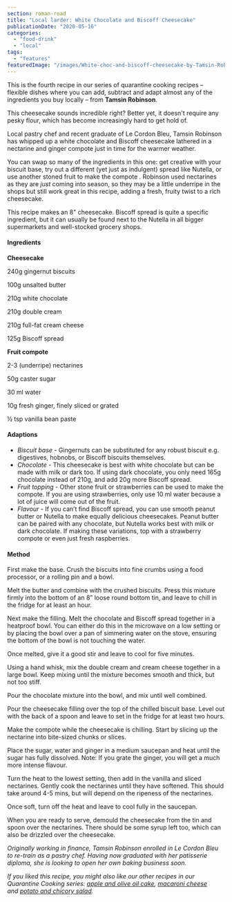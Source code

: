 ```yaml
---
section: roman-road
title: "Local larder: White Chocolate and Biscoff Cheesecake"
publicationDate: "2020-05-16"
categories: 
  - "food-drink"
  - "local"
tags: 
  - "features"
featuredImage: "/images/White-choc-and-biscoff-cheesecake-by-Tamsin-Robinson-scaled.jpeg"
---
```


This is the fourth recipe in our series of quarantine cooking recipes – flexible dishes where you can add, subtract and adapt almost any of the ingredients you buy locally – from **Tamsin Robinson**.

This cheesecake sounds incredible right? Better yet, it doesn't require any pesky flour, which has become increasingly hard to get hold of.

Local pastry chef and recent graduate of Le Cordon Bleu, Tamsin Robinson has whipped up a white chocolate and Biscoff cheesecake lathered in a nectarine and ginger compote just in time for the warmer weather.

You can swap so many of the ingredients in this one: get creative with your biscuit base, try out a different (yet just as indulgent) spread like Nutella, or use another stoned fruit to make the compote . Robinson used nectarines as they are _just_ coming into season, so they may be a little underripe in the shops but still work great in this recipe, adding a fresh, fruity twist to a rich cheesecake.

This recipe makes an 8" cheesecake. Biscoff spread is quite a specific ingredient, but it can usually be found next to the Nutella in all bigger supermarkets and well-stocked grocery shops.

#### Ingredients

**Cheesecake**

240g gingernut biscuits

100g unsalted butter

210g white chocolate

210g double cream

210g full-fat cream cheese

125g Biscoff spread

**Fruit compote**

2-3 (underripe) nectarines

50g caster sugar

30 ml water

10g fresh ginger, finely sliced or grated

½ tsp vanilla bean paste

#### Adaptions

- _Biscuit base_ - Gingernuts can be substituted for any robust biscuit e.g. digestives, hobnobs, or Biscoff biscuits themselves. 
- _Chocolate_ - This cheesecake is best with white chocolate but can be made with milk or dark too. If using dark chocolate, you only need 165g chocolate instead of 210g, and add 20g more Biscoff spread.
- _Fruit topping_ - Other stone fruit or strawberries can be used to make the compote. If you are using strawberries, only use 10 ml water because a lot of juice will come out of the fruit. 
- _Flavour_ - If you can’t find Biscoff spread, you can use smooth peanut butter or Nutella to make equally delicious cheesecakes. Peanut butter can be paired with any chocolate, but Nutella works best with milk or dark chocolate. If making these variations, top with a strawberry compote or even just fresh raspberries.  

#### Method

First make the base. Crush the biscuits into fine crumbs using a food processor, or a rolling pin and a bowl.  

Melt the butter and combine with the crushed biscuits. Press this mixture firmly into the bottom of an 8” loose round bottom tin, and leave to chill in the fridge for at least an hour.

Next make the filling. Melt the chocolate and Biscoff spread together in a heatproof bowl. You can either do this in the microwave on a low setting or by placing the bowl over a pan of simmering water on the stove, ensuring the bottom of the bowl is not touching the water.

Once melted, give it a good stir and leave to cool for five minutes.

Using a hand whisk, mix the double cream and cream cheese together in a large bowl. Keep mixing until the mixture becomes smooth and thick, but not too stiff. 

Pour the chocolate mixture into the bowl, and mix until well combined.

Pour the cheesecake filling over the top of the chilled biscuit base. Level out with the back of a spoon and leave to set in the fridge for at least two hours.

Make the compote while the cheesecake is chilling. Start by slicing up the nectarine into bite-sized chunks or slices. 

Place the sugar, water and ginger in a medium saucepan and heat until the sugar has fully dissolved. Note: If you grate the ginger, you will get a much more intense flavour. 

Turn the heat to the lowest setting, then add in the vanilla and sliced nectarines. Gently cook the nectarines until they have softened. This should take around 4-5 mins, but will depend on the ripeness of the nectarines. 

Once soft, turn off the heat and leave to cool fully in the saucepan. 

When you are ready to serve, demould the cheesecake from the tin and spoon over the nectarines. There should be some syrup left too, which can also be drizzled over the cheesecake. 

  
_Originally working in finance, Tamsin Robinson enrolled in Le Cordon Bleu to re-train as a pastry chef. Having now graduated with her patisserie diploma, she is looking to open her own baking business soon._

_If you liked this recipe, you might also like our other recipes in our Quarantine Cooking series: [apple and olive oil cake](https://romanroadlondon.com/apple-orange-olive-oil-cake-tamsin-robinson/), [macaroni cheese](https://romanroadlondon.com/macaroni-cheese-recipe-oliver-rowe/) and [potato and chicory salad](https://romanroadlondon.com/potato-chicory-salad-recipe-oliver-rowe-quarantine-cooking/)._
